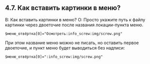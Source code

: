 ## 4.7. Как вставить картинки в меню?
<!-- [:faq_04_07] -->
В: Как вставить картинки в меню?
О:
Просто укажите путь к файлу картинки через двоеточие после названия локации-пункта меню.
```qsp
$меню_отвёртка[0]="Осмотреть:info_screw:img/screw.png"
```
При этом название меню можно не писать, но оставить первое двоеточие, и пункт меню будет выводиться без надписи:
```qsp
$меню_отвёртка[0]=":info_screw:img/screw.png"
```

